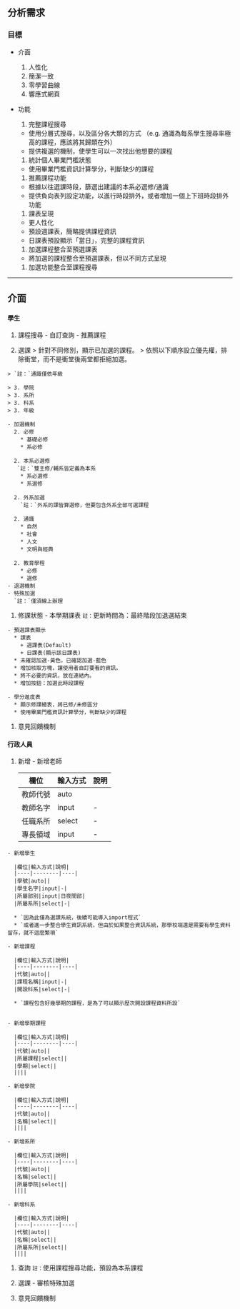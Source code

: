 ## 分析需求

### 目標
  - 介面
    1. 人性化
    1. 簡潔一致
    1. 零學習曲線
    1. 響應式網頁
  - 功能
    1. 完整課程搜尋
      * 使用分層式搜尋，以及區分各大類的方式
       （e.g. 通識為每系學生搜尋率極高的課程，應該將其歸類在外）
       * 提供複選的機制，使學生可以一次找出他想要的課程

    1. 統計個人畢業門檻狀態
      * 使用畢業門檻資訊計算學分，判斷缺少的課程

    1. 推薦課程功能
      * 根據以往選課時段，篩選出建議的本系必選修/通識
      * 提供負向表列設定功能，以進行時段排外，或者增加一個上下班時段排外功能

    1. 課表呈現
      * 更人性化
      * 預設週課表，簡略提供課程資訊
      * 日課表預設顯示「當日」，完整的課程資訊

    1. 加選課程整合至預選課表
      * 將加選的課程整合至預選課表，但以不同方式呈現

    1. 加選功能整合至課程搜尋

---
## 介面
####  學生
  1. 課程搜尋
    - 自訂查詢
    - 推薦課程

  1. 選課
    > 針對不同修別，顯示已加選的課程。
    > 依照以下順序設立優先權，排除衝堂，而不是衝堂後兩堂都拒絕加選。
    
    > `註：`通識僅依年級
    
    > 3. 學院
    > 3. 系所
    > 3. 科系
    > 3. 年級
      
    - 加選機制
      2. 必修
        * 基礎必修
        * 系必修

      2. 本系必選修
       `註：`雙主修/輔系皆定義為本系
        * 系必選修
        * 系選修

      2. 外系加選
        `註：`外系的課皆算選修，但要包含外系全部可選課程

      2. 通識
        * 自然
        * 社會
        * 人文
        * 文明與經典

      2. 教育學程
        * 必修
        * 選修
    - 退選機制
    - 特殊加選
      `註：`僅須線上辦理

  1. 修課狀態
    - 本學期課表
      `註：`更新時間為：最終階段加退選結束

    - 預選課表顯示
      * 課表
        + 週課表(Default)
        + 日課表(顯示該日課表)
      * 未確認加選-黃色，已確認加選-藍色
      * 增加核取方塊，讓使用者自訂要看的資訊。
      * 將不必要的資訊，放在連結內。
      * 增加按鈕：加選此時段課程

    - 學分進度表
      * 顯示修課總表，將已修/未修區分
      * 使用畢業門檻資訊計算學分，判斷缺少的課程

  1. 意見回饋機制

#### 行政人員
  
  1. 新增
    - 新增老師

      |欄位|輸入方式|說明|
      |----|--------|----|
      |教師代號|auto||
      |教師名字|input|-|
      |任職系所|select|-|
      |專長領域|input|-|


    - 新增學生

      |欄位|輸入方式|說明|
      |----|--------|----|
      |學號|auto||
      |學生名字|input|-|
      |所屬部別|input|日夜間部|
      |所屬系所|select|-|

      * `因為此僅為選課系統，後續可能導入import程式`
      * `或者進一步整合學生資訊系統，但由於如果整合資訊系統，那學校端還是需要有學生資料留存，就不這麼繁瑣`

    - 新增課程

      |欄位|輸入方式|說明|
      |----|--------|----|
      |代號|auto||
      |課程名稱|input|-|
      |開設科系|select|-|

      * `課程包含好幾學期的課程，是為了可以顯示歷次開設課程資料所設`

      
    - 新增學期課程

      |欄位|輸入方式|說明|
      |----|--------|----|
      |代號|auto||
      |所屬課程|select||
      |學期|select||
      ||||

    - 新增學院

      |欄位|輸入方式|說明|
      |----|--------|----|
      |代號|auto||
      |名稱|select||
      ||||

    - 新增系所  

      |欄位|輸入方式|說明|
      |----|--------|----|
      |代號|auto||
      |名稱|select||
      |所屬學院|select||
      ||||

    - 新增科系  

      |欄位|輸入方式|說明|
      |----|--------|----|
      |代號|auto||
      |名稱|select||
      |所屬系所|select||
      ||||

  1. 查詢
    `註：`使用課程搜尋功能，預設為本系課程

  1. 選課
    - 審核特殊加選

  1. 意見回饋機制
